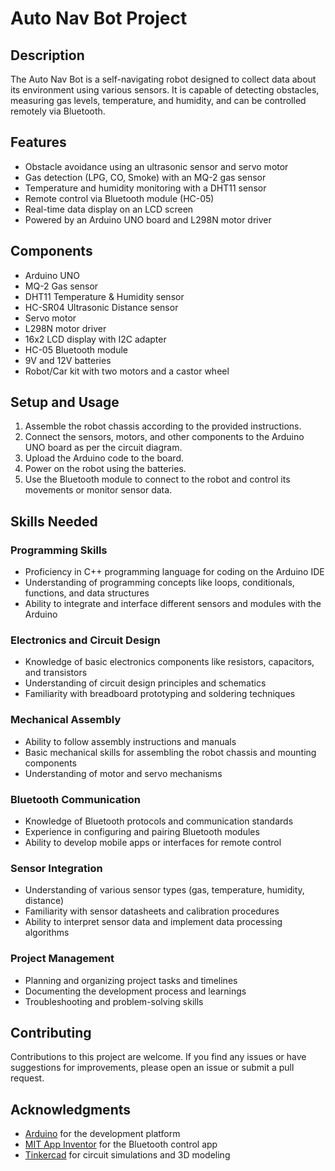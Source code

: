 # Auto Nav Bot Project

## Description

The Auto Nav Bot is a self-navigating robot designed to collect data about its environment using various sensors. It is capable of detecting obstacles, measuring gas levels, temperature, and humidity, and can be controlled remotely via Bluetooth.

## Features

- Obstacle avoidance using an ultrasonic sensor and servo motor
- Gas detection (LPG, CO, Smoke) with an MQ-2 gas sensor
- Temperature and humidity monitoring with a DHT11 sensor
- Remote control via Bluetooth module (HC-05)
- Real-time data display on an LCD screen
- Powered by an Arduino UNO board and L298N motor driver

## Components

- Arduino UNO
- MQ-2 Gas sensor
- DHT11 Temperature & Humidity sensor
- HC-SR04 Ultrasonic Distance sensor
- Servo motor
- L298N motor driver
- 16x2 LCD display with I2C adapter
- HC-05 Bluetooth module
- 9V and 12V batteries
- Robot/Car kit with two motors and a castor wheel

## Setup and Usage

1. Assemble the robot chassis according to the provided instructions.
2. Connect the sensors, motors, and other components to the Arduino UNO board as per the circuit diagram.
3. Upload the Arduino code to the board.
4. Power on the robot using the batteries.
5. Use the Bluetooth module to connect to the robot and control its movements or monitor sensor data.

## Skills Needed

### Programming Skills
- Proficiency in C++ programming language for coding on the Arduino IDE
- Understanding of programming concepts like loops, conditionals, functions, and data structures
- Ability to integrate and interface different sensors and modules with the Arduino

### Electronics and Circuit Design
- Knowledge of basic electronics components like resistors, capacitors, and transistors
- Understanding of circuit design principles and schematics
- Familiarity with breadboard prototyping and soldering techniques

### Mechanical Assembly
- Ability to follow assembly instructions and manuals
- Basic mechanical skills for assembling the robot chassis and mounting components
- Understanding of motor and servo mechanisms

### Bluetooth Communication
- Knowledge of Bluetooth protocols and communication standards
- Experience in configuring and pairing Bluetooth modules
- Ability to develop mobile apps or interfaces for remote control

### Sensor Integration
- Understanding of various sensor types (gas, temperature, humidity, distance)
- Familiarity with sensor datasheets and calibration procedures
- Ability to interpret sensor data and implement data processing algorithms

### Project Management
- Planning and organizing project tasks and timelines
- Documenting the development process and learnings
- Troubleshooting and problem-solving skills

## Contributing

Contributions to this project are welcome. If you find any issues or have suggestions for improvements, please open an issue or submit a pull request.

## Acknowledgments

- [Arduino](https://www.arduino.cc/) for the development platform
- [MIT App Inventor](https://appinventor.mit.edu/) for the Bluetooth control app
- [Tinkercad](https://www.tinkercad.com/) for circuit simulations and 3D modeling

